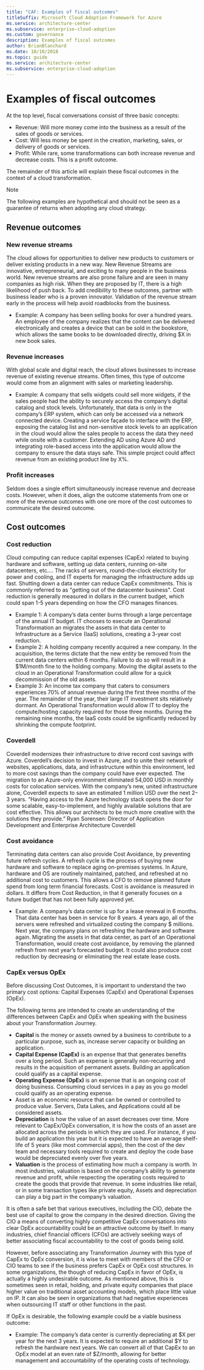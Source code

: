 ```yaml
---
title: "CAF: Examples of fiscal outcomes"
titleSuffix: Microsoft Cloud Adoption Framework for Azure
ms.service: architecture-center
ms.subservice: enterprise-cloud-adoption
ms.custom: governance
description: Examples of fiscal outcomes
author: BrianBlanchard
ms.date: 10/10/2018
ms.topic: guide
ms.service: architecture-center
ms.subservice: enterprise-cloud-adoption
---
```


# Examples of fiscal outcomes

At the top level, fiscal conversations consist of three basic concepts:

* Revenue: Will more money come into the business as a result of the sales of goods or services.
* Cost: Will less money be spent in the creation, marketing, sales, or delivery of goods or services.
* Profit: While rare, some transformations can both increase revenue and decrease costs. This is a profit outcome.

The remainder of this article will explain these fiscal outcomes in the context of a cloud transformation.

> [!NOTE]
> The following examples are hypothetical and should not be seen as a guarantee of returns when adopting any cloud strategy.

## Revenue outcomes

### New revenue streams

The cloud allows for opportunities to deliver new products to customers or deliver existing products in a new way. New Revenue Streams are innovative, entrepreneurial, and exciting to many people in the business world. New revenue streams are also prone failure and are seen in many companies as high risk. When they are proposed by IT, there is a high likelihood of push back. To add credibility to these outcomes, partner with business leader who is a proven innovator. Validation of the revenue stream early in the process will help avoid roadblocks from the business.

* Example: A company has been selling books for over a hundred years. An employee of the company realizes that the content can be delivered electronically and creates a device that can be sold in the bookstore, which allows the same books to be downloaded directly, driving $X in new book sales.

### Revenue increases

With global scale and digital reach, the cloud allows businesses to increase revenue of existing revenue streams. Often times, this type of outcome would come from an alignment with sales or marketing leadership.

* Example: A company that sells widgets could sell more widgets, if the sales people had the ability to securely access the company’s digital catalog and stock levels. Unfortunately, that data is only in the company’s ERP system, which can only be accessed via a network connected device. Creating a service façade to interface with the ERP, exposing the catalog list and non-sensitive stock levels to an application in the cloud would allow the sales people to access the data they need while onsite with a customer. Extending AD using Azure AD and integrating role-based access into the application would allow the company to ensure the data stays safe. This simple project could affect revenue from an existing product line by X%.

### Profit increases

Seldom does a single effort simultaneously increase revenue and decrease costs. However, when it does, align the outcome statements from one or more of the revenue outcomes with one ore more of the cost outcomes to communicate the desired outcome.

## Cost outcomes

### Cost reduction

Cloud computing can reduce capital expenses (CapEx) related to buying hardware and software, setting up data centers, running on-site datacenters, etc.… The racks of servers, round-the-clock electricity for power and cooling, and IT experts for managing the infrastructure adds up fast. Shutting down a data center can reduce CapEx commitments. This is commonly referred to as "getting out of the datacenter business". Cost reduction is generally measured in dollars in the current budget, which could span 1-5 years depending on how the CFO manages finances.

* Example 1: A company’s data center burns through a large percentage of the annual IT budget. IT chooses to execute an Operational Transformation an migrates the assets in that data center to Infrastructure as a Service (IaaS) solutions, creating a 3-year cost reduction.
* Example 2: A holding company recently acquired a new company. In the acquisition, the terms dictate that the new entity be removed from the current data centers within 6 months. Failure to do so will result in a $1M/month fine to the holding company. Moving the digital assets to the cloud in an Operational Transformation could allow for a quick decommission of the old assets.
* Example 3: An income tax company that caters to consumers experiences 70% of annual revenue during the first three months of the year. The remainder of the year, their large IT investment sits relatively dormant. An Operational Transformation would allow IT to deploy the compute/hosting capacity required for those three months. During the remaining nine months, the IaaS costs could be significantly reduced by shrinking the compute footprint.

### Coverdell

Coverdell modernizes their infrastructure to drive record cost savings with Azure. Coverdell’s decision to invest in Azure, and to unite their network of websites, applications, data, and infrastructure within this environment, led to more cost savings than the company could have ever expected. The migration to an Azure-only environment eliminated 54,000 USD in monthly costs for colocation services. With the company’s new, united infrastructure alone, Coverdell expects to save an estimated 1 million USD over the next 2–3 years.
“Having access to the Azure technology stack opens the door for some scalable, easy-to-implement, and highly available solutions that are cost effective. This allows our architects to be much more creative with the solutions they provide.”
Ryan Sorensen: Director of Application Development and Enterprise Architecture
Coverdell

### Cost avoidance

Terminating data centers can also provide Cost Avoidance, by preventing future refresh cycles. A refresh cycle is the process of buying new hardware and software to replace aging on-premises systems. In Azure, hardware and OS are routinely maintained, patched, and refreshed at no additional cost to customers. This allows a CFO to remove planned future spend from long term financial forecasts. Cost is avoidance is measured in dollars. It differs from Cost Reduction, in that it generally focuses on a future budget that has not been fully approved yet.

* Example: A company’s data center is up for a lease renewal in 6 months. That data center has been in service for 8 years. 4 years ago, all of the servers were refreshed and virtualized costing the company $ millions. Next year, the company plans on refreshing the hardware and software again. Migrating the assets in that data center, as part of an Operational Transformation, would create cost avoidance, by removing the planned refresh from next year’s forecasted budget. It could also produce cost reduction by decreasing or eliminating the real estate lease costs.

### CapEx versus OpEx

Before discussing Cost Outcomes, it is important to understand the two primary cost options: Capital Expenses (CapEx) and Operational Expenses (OpEx).

The following terms are intended to create an understanding of the differences between CapEx and OpEx when speaking with the business about your Transformation Journey.

* **Capital** is the money or assets owned by a business to contribute to a particular purpose, such as, increase server capacity or building an application.
* **Capital Expense (CapEx)** is an expense that that generates benefits over a long period. Such an expense is generally non-recurring and results in the acquisition of permanent assets. Building an application could qualify as a capital expense.
* **Operating Expense (OpEx)** is an expense that is an ongoing cost of doing business. Consuming cloud services in a pay as you go model could qualify as an operating expense.
* Asset is an economic resource that can be owned or controlled to produce value. Servers, Data Lakes, and Applications could all be considered assets.
* **Depreciation** is how the value of an asset decreases over time. More relevant to CapEx/OpEx conversation, it is how the costs of an asset are allocated across the periods in which they are used. For instance, if you build an application this year but it is expected to have an average shelf-life of 5 years (like most commercial apps), then the cost of the dev team and necessary tools required to create and deploy the code base would be depreciated evenly over five years.
* **Valuation** is the process of estimating how much a company is worth. In most industries, valuation is based on the company’s ability to generate revenue and profit, while respecting the operating costs required to create the goods that provide that revenue. In some industries like retail, or in some transaction types like private equity, Assets and depreciation can play a big part in the company’s valuation.

It is often a safe bet that various executives, including the CIO, debate the best use of capital to grow the company in the desired direction. Giving the CIO a means of converting highly competitive CapEx conversations into clear OpEx accountability could be an attractive outcome by itself. In many industries, chief financial officers (CFOs) are actively seeking ways of better associating fiscal accountability to the cost of goods being sold.

However, before associating any Transformation Journey with this type of CapEx to OpEx conversion, it is wise to meet with members of the CFO or CIO teams to see if the business prefers CapEx or OpEx cost structures. In some organizations, the though of reducing CapEx in favor of OpEx, is actually a highly undesirable outcome. As mentioned above, this is sometimes seen in retail, holding, and private equity companies that place higher value on traditional asset accounting models, which place little value on IP. It can also be seen in organizations that had negative experiences when outsourcing IT staff or other functions in the past.

If OpEx is desirable, the following example could be a viable business outcome:

* Example: The company’s data center is currently depreciating at $X per year for the next 3 years. It is expected to require an additional $Y to refresh the hardware next years. We can convert all of that CapEx to an OpEx model at an even rate of $Z/month, allowing for better management and accountability of the operating costs of technology.
